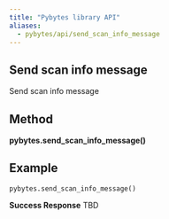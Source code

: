```yaml
---
title: "Pybytes library API"
aliases:
  - pybytes/api/send_scan_info_message
---
```


**Send scan info message**
----
  Send scan info message

**Method**
----
**pybytes.send_scan_info_message()**

**Example**
----
`pybytes.send_scan_info_message()`

**Success Response**
TBD
